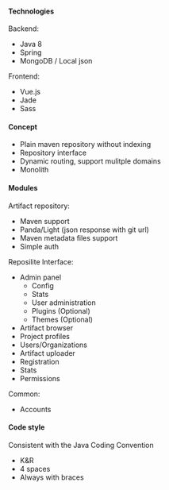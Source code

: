 #### Technologies
Backend:
* Java 8
* Spring
* MongoDB / Local json

Frontend:
* Vue.js
* Jade
* Sass

#### Concept
* Plain maven repository without indexing
* Repository interface
* Dynamic routing, support mulitple domains
* Monolith

#### Modules
Artifact repository:
* Maven support
* Panda/Light (json response with git url)
* Maven metadata files support
* Simple auth

Reposilite Interface:
* Admin panel
  * Config
  * Stats
  * User administration
  * Plugins (Optional)
  * Themes (Optional)
* Artifact browser
* Project profiles
* Users/Organizations
* Artifact uploader
* Registration 
* Stats
* Permissions

Common:
* Accounts
  
#### Code style
Consistent with the Java Coding Convention
* K&R
* 4 spaces
* Always with braces
